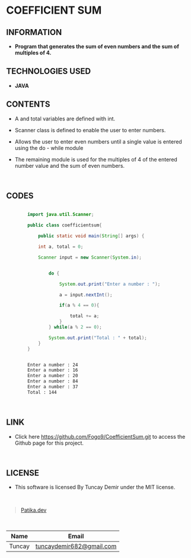 # **COEFFICIENT SUM**

## INFORMATION

* **Program that generates the sum of even numbers and the sum of multiples of 4.**

## TECHNOLOGIES USED

* **JAVA**

## CONTENTS

* A and total variables are defined with int.

* Scanner class is defined to enable the user to enter numbers.

* Allows the user to enter even numbers until a single value is entered using the do - while module

* The remaining module is used for the multiples of 4 of the entered number value and the sum of even numbers.

<br />

## CODES

```Java

        import java.util.Scanner;

        public class coefficientsum{

            public static void main(String[] args) {

            int a, total = 0;

            Scanner input = new Scanner(System.in);


```

```Java

                do {

                    System.out.print("Enter a number : ");

                    a = input.nextInt();

                    if(a % 4 == 0){

                        total += a;
                    }
                } while(a % 2 == 0);

                System.out.print("Total : " + total);
            }
        }

```

```bash

        Enter a number : 24
        Enter a number : 16
        Enter a number : 20
        Enter a number : 84
        Enter a number : 37
        Total : 144

```

<br />

## LINK

* Click here https://github.com/Fogo9/CoefficientSum.git to access the Github page for this project.

<br />

## LICENSE

* This software is licensed By Tuncay Demir under the MIT license.

<br />

>[Patika.dev](https://app.patika.dev/fogomurphy)

<br/>

| Name |  Email |
| ---- |  ----- |
| Tuncay | tuncaydemir682@gmail.com |
